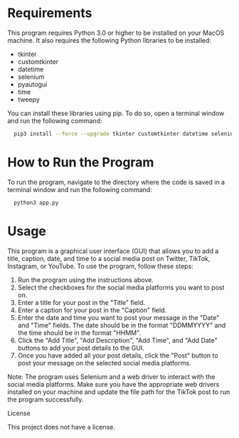 # Requirements

This program requires Python 3.0 or higher to be installed on your MacOS machine. It also requires the following Python libraries to be installed:

- tkinter
- customtkinter
- datetime
- selenium
- pyautogui
- time
- tweepy

You can install these libraries using pip. To do so, open a terminal window and run the following command:

```bash
  pip3 install --force --upgrade tkinter customtkinter datetime selenium pyautogui time tweepy

```
# How to Run the Program

To run the program, navigate to the directory where the code is saved in a terminal window and run the following command:

```bash
  python3 app.py
```

# Usage

This program is a graphical user interface (GUI) that allows you to add a title, caption, date, and time to a social media post on Twitter, TikTok, Instagram, or YouTube. To use the program, follow these steps:

1. Run the program using the instructions above.
2. Select the checkboxes for the social media platforms you want to post on.
3. Enter a title for your post in the "Title" field.
4. Enter a caption for your post in the "Caption" field.
5. Enter the date and time you want to post your message in the "Date" and "Time" fields. The date should be in the format "DDMMYYYY" and the time should be in the format "HHMM".
6. Click the "Add Title", "Add Description", "Add Time", and "Add Date" buttons to add your post details to the GUI.
7. Once you have added all your post details, click the "Post" button to post your message on the selected social media platforms.

Note: The program uses Selenium and a web driver to interact with the social media platforms. Make sure you have the appropriate web drivers installed on your machine and update the file path for the TikTok post to run the program successfully.

License

This project does not have a license.